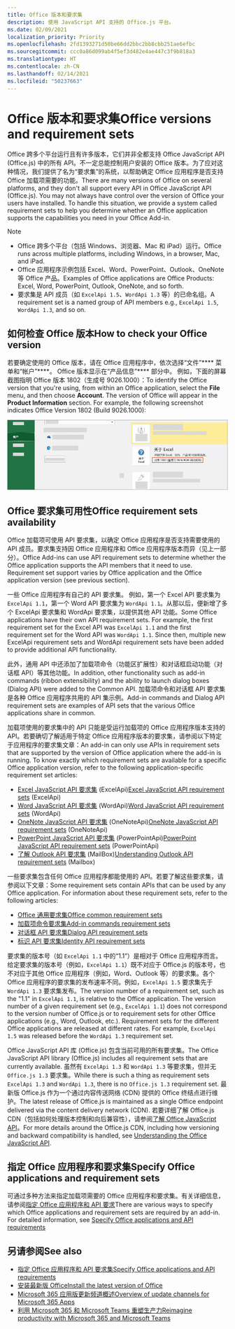 ```yaml
---
title: Office 版本和要求集
description: 使用 JavaScript API 支持的 Office.js 平台。
ms.date: 02/09/2021
localization_priority: Priority
ms.openlocfilehash: 2fd1393271d50be66dd2bbc2bb8cbb251ae6efbc
ms.sourcegitcommit: ccc0a86d099ab4f5ef3d482e4ae447c3f9b818a3
ms.translationtype: HT
ms.contentlocale: zh-CN
ms.lasthandoff: 02/14/2021
ms.locfileid: "50237663"
---
```

# <a name="office-versions-and-requirement-sets"></a><span data-ttu-id="89229-103">Office 版本和要求集</span><span class="sxs-lookup"><span data-stu-id="89229-103">Office versions and requirement sets</span></span>

<span data-ttu-id="89229-p101">Office 跨多个平台运行且有许多版本，它们并非全都支持 Office JavaScript API (Office.js) 中的所有 API。不一定总能控制用户安装的 Office 版本。为了应对这种情况，我们提供了名为“要求集”的系统，以帮助确定 Office 应用程序是否支持 Office 加载项需要的功能。</span><span class="sxs-lookup"><span data-stu-id="89229-p101">There are many versions of Office on several platforms, and they don't all support every API in Office JavaScript API (Office.js). You may not always have control over the version of Office your users have installed.  To handle this situation, we provide a system called requirement sets to help you determine whether an Office application supports the capabilities you need in your Office Add-in.</span></span> 

> [!NOTE]
> - <span data-ttu-id="89229-107">Office 跨多个平台（包括 Windows、浏览器、Mac 和 iPad）运行。</span><span class="sxs-lookup"><span data-stu-id="89229-107">Office runs across multiple platforms, including Windows, in a browser, Mac, and iPad.</span></span>
> - <span data-ttu-id="89229-108">Office 应用程序示例包括 Excel、Word、PowerPoint、Outlook、OneNote 等 Office 产品。</span><span class="sxs-lookup"><span data-stu-id="89229-108">Examples of Office applications are Office Products: Excel, Word, PowerPoint, Outlook, OneNote, and so forth.</span></span>  
> - <span data-ttu-id="89229-109">要求集是 API 成员（如 `ExcelApi 1.5`、`WordApi 1.3` 等）的已命名组。</span><span class="sxs-lookup"><span data-stu-id="89229-109">A requirement set is a named group of API members e.g., `ExcelApi 1.5`, `WordApi 1.3`, and so on.</span></span>  

## <a name="how-to-check-your-office-version"></a><span data-ttu-id="89229-110">如何检查 Office 版本</span><span class="sxs-lookup"><span data-stu-id="89229-110">How to check your Office version</span></span>

<span data-ttu-id="89229-p102">若要确定使用的 Office 版本，请在 Office 应用程序中，依次选择“文件”\*\*\*\* 菜单和“帐户”\*\*\*\*。 Office 版本显示在“产品信息”\*\*\*\* 部分中。 例如，下面的屏幕截图指明 Office 版本 1802（生成号 9026.1000）：</span><span class="sxs-lookup"><span data-stu-id="89229-p102">To identify the Office version that you're using, from within an Office application, select the **File** menu, and then choose **Account**. The version of Office will appear in the **Product Information** section. For example, the following screenshot indicates Office Version 1802 (Build 9026.1000):</span></span>

![检查 Office 版本](../images/office-version.png)

## <a name="office-requirement-sets-availability"></a><span data-ttu-id="89229-115">Office 要求集可用性</span><span class="sxs-lookup"><span data-stu-id="89229-115">Office requirement sets availability</span></span>

<span data-ttu-id="89229-p103">Office 加载项可使用 API 要求集，以确定 Office 应用程序是否支持需要使用的 API 成员。要求集支持因 Office 应用程序和 Office 应用程序版本而异（见上一部分）。</span><span class="sxs-lookup"><span data-stu-id="89229-p103">Office Add-ins can use API requirement sets to determine whether the Office application supports the API members that it need to use. Requirement set support varies by Office application and the Office application version (see previous section).</span></span>

<span data-ttu-id="89229-p104">一些 Office 应用程序有自己的 API 要求集。 例如，第一个 Excel API 要求集为 `ExcelApi 1.1`，第一个 Word API 要求集为 `WordApi 1.1`。从那以后，便新增了多个 ExcelApi 要求集和 WordApi 要求集，以提供其他 API 功能。</span><span class="sxs-lookup"><span data-stu-id="89229-p104">Some Office applications have their own API requirement sets. For example, the first requirement set for the Excel API was `ExcelApi 1.1` and the first requirement set for the Word API was `WordApi 1.1`. Since then, multiple new ExcelApi requirement sets and WordApi requirement sets have been added to provide additional API functionality.</span></span>

<span data-ttu-id="89229-121">此外，通用 API 中还添加了加载项命令（功能区扩展性）和对话框启动功能（对话框 API）等其他功能。</span><span class="sxs-lookup"><span data-stu-id="89229-121">In addition, other functionality such as add-in commands (ribbon extensibility) and the ability to launch dialog boxes (Dialog API) were added to the Common API.</span></span> <span data-ttu-id="89229-122">加载项命令和对话框 API 要求集是各种 Office 应用程序共用的 API 集示例。</span><span class="sxs-lookup"><span data-stu-id="89229-122">Add-in commands and Dialog API requirement sets are examples of API sets that the various Office applications share in common.</span></span>

<span data-ttu-id="89229-p106">加载项使用的要求集中的 API 只能是受运行加载项的 Office 应用程序版本支持的 API。若要确切了解适用于特定 Office 应用程序版本的要求集，请参阅以下特定于应用程序的要求集文章：</span><span class="sxs-lookup"><span data-stu-id="89229-p106">An add-in can only use APIs in requirement sets that are supported by the version of Office application where the add-in is running. To know exactly which requirement sets are available for a specific Office application version, refer to the following application-specific requirement set articles:</span></span>

- <span data-ttu-id="89229-125">[Excel JavaScript API 要求集](../reference/requirement-sets/excel-api-requirement-sets.md) (ExcelApi)</span><span class="sxs-lookup"><span data-stu-id="89229-125">[Excel JavaScript API requirement sets](../reference/requirement-sets/excel-api-requirement-sets.md) (ExcelApi)</span></span>
- <span data-ttu-id="89229-126">[Word JavaScript API 要求集](../reference/requirement-sets/word-api-requirement-sets.md) (WordApi)</span><span class="sxs-lookup"><span data-stu-id="89229-126">[Word JavaScript API requirement sets](../reference/requirement-sets/word-api-requirement-sets.md) (WordApi)</span></span>
- <span data-ttu-id="89229-127">[OneNote JavaScript API 要求集](../reference/requirement-sets/onenote-api-requirement-sets.md) (OneNoteApi)</span><span class="sxs-lookup"><span data-stu-id="89229-127">[OneNote JavaScript API requirement sets](../reference/requirement-sets/onenote-api-requirement-sets.md) (OneNoteApi)</span></span>
- <span data-ttu-id="89229-128">[PowerPoint JavaScript API 要求集](../reference/requirement-sets/powerpoint-api-requirement-sets.md) (PowerPointApi)</span><span class="sxs-lookup"><span data-stu-id="89229-128">[PowerPoint JavaScript API requirement sets](../reference/requirement-sets/powerpoint-api-requirement-sets.md) (PowerPointApi)</span></span>
- <span data-ttu-id="89229-129">[了解 Outlook API 要求集](../reference/requirement-sets/outlook-api-requirement-sets.md) (MailBox)</span><span class="sxs-lookup"><span data-stu-id="89229-129">[Understanding Outlook API requirement sets](../reference/requirement-sets/outlook-api-requirement-sets.md) (Mailbox)</span></span>

<span data-ttu-id="89229-p107">一些要求集包含任何 Office 应用程序都能使用的 API。若要了解这些要求集，请参阅以下文章：</span><span class="sxs-lookup"><span data-stu-id="89229-p107">Some requirement sets contain APIs that can be used by any Office application. For information about these requirement sets, refer to the following articles:</span></span>

- [<span data-ttu-id="89229-132">Office 通用要求集</span><span class="sxs-lookup"><span data-stu-id="89229-132">Office common requirement sets</span></span>](../reference/requirement-sets/office-add-in-requirement-sets.md)
- [<span data-ttu-id="89229-133">加载项命令要求集</span><span class="sxs-lookup"><span data-stu-id="89229-133">Add-in commands requirement sets</span></span>](../reference/requirement-sets/add-in-commands-requirement-sets.md)
- [<span data-ttu-id="89229-134">对话框 API 要求集</span><span class="sxs-lookup"><span data-stu-id="89229-134">Dialog API requirement sets</span></span>](../reference/requirement-sets/dialog-api-requirement-sets.md)
- [<span data-ttu-id="89229-135">标识 API 要求集</span><span class="sxs-lookup"><span data-stu-id="89229-135">Identity API requirement sets</span></span>](../reference/requirement-sets/identity-api-requirement-sets.md)

<span data-ttu-id="89229-p108">要求集的版本号（如 `ExcelApi 1.1` 中的“1.1”）是相对于 Office 应用程序而言。给定要求集的版本号（例如，`ExcelApi 1.1`）既不对应于 Office.js 的版本号，也不对应于其他 Office 应用程序（例如，Word、Outlook 等）的要求集。各个 Office 应用程序的要求集的发布速率不同。例如，`ExcelApi 1.5` 要求集先于 `WordApi 1.3` 要求集发布。</span><span class="sxs-lookup"><span data-stu-id="89229-p108">The version number of a requirement set, such as the "1.1" in `ExcelApi 1.1`, is relative to the Office application. The version number of a given requirement set (e.g., `ExcelApi 1.1`) does not correspond to the version number of Office.js or to requirement sets for other Office applications (e.g., Word, Outlook, etc.).  Requirement sets for the different Office applications are released at different rates. For example, `ExcelApi 1.5` was released before the `WordApi 1.3` requirement set.</span></span>


<span data-ttu-id="89229-140">Office JavaScript API 库 (Office.js) 包含当前可用的所有要求集。</span><span class="sxs-lookup"><span data-stu-id="89229-140">The Office JavaScript API library (Office.js) includes all requirement sets that are currently available.</span></span> <span data-ttu-id="89229-141">虽然有 `ExcelApi 1.3` 和 `WordApi 1.3` 等要求集，但并无 `Office.js 1.3` 要求集。</span><span class="sxs-lookup"><span data-stu-id="89229-141">While there is such a thing as requirement sets `ExcelApi 1.3` and `WordApi 1.3`, there is no `Office.js 1.3` requirement set.</span></span> <span data-ttu-id="89229-142">最新版 Office.js 作为一个通过内容传送网络 (CDN) 提供的 Office 终结点进行维护。</span><span class="sxs-lookup"><span data-stu-id="89229-142">The latest release of Office.js is maintained as a single Office endpoint delivered via the content delivery network (CDN).</span></span> <span data-ttu-id="89229-143">若要详细了解 Office.js CDN（包括如何处理版本控制和向后兼容性），请参阅[了解 Office JavaScript API](../develop/understanding-the-javascript-api-for-office.md)。</span><span class="sxs-lookup"><span data-stu-id="89229-143">For more details around the Office.js CDN, including how versioning and backward compatibility is handled, see [Understanding the Office JavaScript API](../develop/understanding-the-javascript-api-for-office.md).</span></span>

## <a name="specify-office-applications-and-requirement-sets"></a><span data-ttu-id="89229-144">指定 Office 应用程序和要求集</span><span class="sxs-lookup"><span data-stu-id="89229-144">Specify Office applications and requirement sets</span></span>

<span data-ttu-id="89229-p110">可通过多种方法来指定加载项需要的 Office 应用程序和要求集。有关详细信息，请参阅[指定 Office 应用程序和 API 要求](../develop/specify-office-hosts-and-api-requirements.md)</span><span class="sxs-lookup"><span data-stu-id="89229-p110">There are various ways to specify which Office applications and requirement sets are required by an add-in.  For detailed information, see [Specify Office applications and API requirements](../develop/specify-office-hosts-and-api-requirements.md)</span></span>

## <a name="see-also"></a><span data-ttu-id="89229-147">另请参阅</span><span class="sxs-lookup"><span data-stu-id="89229-147">See also</span></span>

- [<span data-ttu-id="89229-148">指定 Office 应用程序和 API 要求集</span><span class="sxs-lookup"><span data-stu-id="89229-148">Specify Office applications and API requirements</span></span>](../develop/specify-office-hosts-and-api-requirements.md)
- [<span data-ttu-id="89229-149">安装最新版 Office</span><span class="sxs-lookup"><span data-stu-id="89229-149">Install the latest version of Office</span></span>](../develop/install-latest-office-version.md)
- [<span data-ttu-id="89229-150">Microsoft 365 应用版更新频道概述</span><span class="sxs-lookup"><span data-stu-id="89229-150">Overview of update channels for Microsoft 365 Apps</span></span>](/deployoffice/overview-of-update-channels-for-office-365-proplus)
- [<span data-ttu-id="89229-151">利用 Microsoft 365 和 Microsoft Teams 重塑生产力</span><span class="sxs-lookup"><span data-stu-id="89229-151">Reimagine productivity with Microsoft 365 and Microsoft Teams</span></span>](https://products.office.com/compare-all-microsoft-office-products?tab=2)
